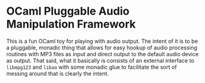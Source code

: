 # OCaml Pluggable Audio Manipulation Framework

This is a fun OCaml toy for playing with audio output.  The intent of 
it is to be a pluggable, monadic thing that allows for easy hookup
of audio processing routines with MP3 files as input and direct output
to the default audio device as output.  That said, what it basically 
is consists of an external interface to `libmpg123` and `libao` with
some monadic glue to facilitate the sort of messing around that is 
clearly the intent.

